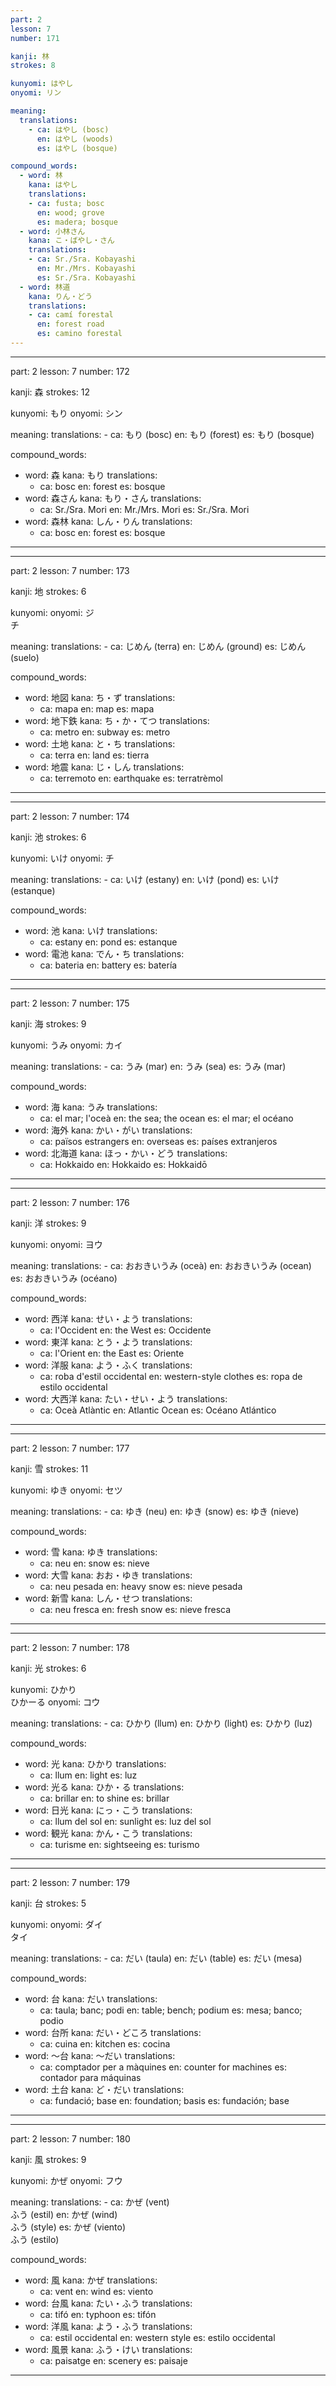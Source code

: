 ```yaml
---
part: 2
lesson: 7
number: 171

kanji: 林
strokes: 8

kunyomi: はやし
onyomi: リン

meaning:
  translations:
    - ca: はやし (bosc)
      en: はやし (woods)
      es: はやし (bosque)

compound_words:
  - word: 林
    kana: はやし
    translations:
    - ca: fusta; bosc
      en: wood; grove
      es: madera; bosque
  - word: 小林さん
    kana: こ・ばやし・さん
    translations:
    - ca: Sr./Sra. Kobayashi
      en: Mr./Mrs. Kobayashi
      es: Sr./Sra. Kobayashi
  - word: 林道
    kana: りん・どう
    translations:
    - ca: camí forestal
      en: forest road
      es: camino forestal
---
```


---
part: 2
lesson: 7
number: 172

kanji: 森
strokes: 12

kunyomi: もり
onyomi: シン

meaning:
  translations:
    - ca: もり (bosc)
      en: もり (forest)
      es: もり (bosque)

compound_words:
  - word: 森
    kana: もり
    translations:
    - ca: bosc
      en: forest
      es: bosque
  - word: 森さん
    kana: もり・さん
    translations:
    - ca: Sr./Sra. Mori
      en: Mr./Mrs. Mori
      es: Sr./Sra. Mori
  - word: 森林
    kana: しん・りん
    translations:
    - ca: bosc
      en: forest
      es: bosque
---

---
part: 2
lesson: 7
number: 173

kanji: 地
strokes: 6

kunyomi:
onyomi: ジ<br>チ

meaning:
  translations:
    - ca: じめん (terra)
      en: じめん (ground)
      es: じめん (suelo)

compound_words:
  - word: 地図
    kana: ち・ず
    translations:
    - ca: mapa
      en: map
      es: mapa
  - word: 地下鉄
    kana: ち・か・てつ
    translations:
    - ca: metro
      en: subway
      es: metro
  - word: 土地
    kana: と・ち
    translations:
    - ca: terra
      en: land
      es: tierra
  - word: 地震
    kana: じ・しん
    translations:
    - ca: terremoto
      en: earthquake
      es: terratrèmol
---

---
part: 2
lesson: 7
number: 174

kanji: 池
strokes: 6

kunyomi: いけ
onyomi: チ

meaning:
  translations:
    - ca: いけ (estany)
      en: いけ (pond)
      es: いけ (estanque)

compound_words:
  - word: 池
    kana: いけ
    translations:
    - ca: estany
      en: pond
      es: estanque
  - word: 電池
    kana: でん・ち
    translations:
    - ca: bateria
      en: battery
      es: batería
---

---
part: 2
lesson: 7
number: 175

kanji: 海
strokes: 9

kunyomi: うみ
onyomi: カイ

meaning:
  translations:
    - ca: うみ (mar)
      en: うみ (sea)
      es: うみ (mar)

compound_words:
  - word: 海
    kana: うみ
    translations:
    - ca: el mar; l'oceà
      en: the sea; the ocean
      es: el mar; el océano
  - word: 海外
    kana: かい・がい
    translations:
    - ca: països estrangers
      en: overseas
      es: países extranjeros
  - word: 北海道
    kana: ほっ・かい・どう
    translations:
    - ca: Hokkaido
      en: Hokkaido
      es: Hokkaidō
---

---
part: 2
lesson: 7
number: 176

kanji: 洋
strokes: 9

kunyomi:
onyomi: ヨウ

meaning:
  translations:
    - ca: おおきいうみ (oceà)
      en: おおきいうみ (ocean)
      es: おおきいうみ (océano)

compound_words:
  - word: 西洋
    kana: せい・よう
    translations:
    - ca: l'Occident
      en: the West
      es: Occidente
  - word: 東洋
    kana: とう・よう
    translations:
    - ca: l'Orient
      en: the East
      es: Oriente
  - word: 洋服
    kana: よう・ふく
    translations:
    - ca: roba d'estil occidental
      en: western-style clothes
      es: ropa de estilo occidental
  - word: 大西洋
    kana: たい・せい・よう
    translations:
    - ca: Oceà Atlàntic
      en: Atlantic Ocean
      es: Océano Atlántico
---

---
part: 2
lesson: 7
number: 177

kanji: 雪
strokes: 11

kunyomi: ゆき
onyomi: セツ

meaning:
  translations:
    - ca: ゆき (neu)
      en: ゆき (snow)
      es: ゆき (nieve)

compound_words:
  - word: 雪
    kana: ゆき
    translations:
    - ca: neu
      en: snow
      es: nieve
  - word: 大雪
    kana: おお・ゆき
    translations:
    - ca: neu pesada
      en: heavy snow
      es: nieve pesada
  - word: 新雪
    kana: しん・せつ
    translations:
    - ca: neu fresca
      en: fresh snow
      es: nieve fresca
---

---
part: 2
lesson: 7
number: 178

kanji: 光
strokes: 6

kunyomi: ひかり<br>ひかーる
onyomi: コウ

meaning:
  translations:
    - ca: ひかり (llum)
      en: ひかり (light)
      es: ひかり (luz)

compound_words:
  - word: 光
    kana: ひかり
    translations:
    - ca: llum
      en: light
      es: luz
  - word: 光る
    kana: ひか・る
    translations:
    - ca: brillar
      en: to shine
      es: brillar
  - word: 日光
    kana: にっ・こう
    translations:
    - ca: llum del sol
      en: sunlight
      es: luz del sol
  - word: 観光
    kana: かん・こう
    translations:
    - ca: turisme
      en: sightseeing
      es: turismo
---

---
part: 2
lesson: 7
number: 179

kanji: 台
strokes: 5

kunyomi:
onyomi: ダイ<br>タイ

meaning:
  translations:
    - ca: だい (taula)
      en: だい (table)
      es: だい (mesa)

compound_words:
  - word: 台
    kana: だい
    translations:
    - ca: taula; banc; podi
      en: table; bench; podium
      es: mesa; banco; podio
  - word: 台所
    kana: だい・どころ
    translations:
    - ca: cuina
      en: kitchen
      es: cocina
  - word: 〜台
    kana: 〜だい
    translations:
    - ca: comptador per a màquines
      en: counter for machines
      es: contador para máquinas
  - word: 土台
    kana: ど・だい
    translations:
    - ca: fundació; base
      en: foundation; basis
      es: fundación; base
---

---
part: 2
lesson: 7
number: 180

kanji: 風
strokes: 9

kunyomi: かぜ
onyomi: フウ

meaning:
  translations:
    - ca: かぜ (vent)<br>ふう (estil)
      en: かぜ (wind)<br>ふう (style)
      es: かぜ (viento)<br>ふう (estilo)

compound_words:
  - word: 風
    kana: かぜ
    translations:
    - ca: vent
      en: wind
      es: viento
  - word: 台風
    kana: たい・ふう
    translations:
    - ca: tifó
      en: typhoon
      es: tifón
  - word: 洋風
    kana: よう・ふう
    translations:
    - ca: estil occidental
      en: western style
      es: estilo occidental
  - word: 風景
    kana: ふう・けい
    translations:
    - ca: paisatge
      en: scenery
      es: paisaje
---

